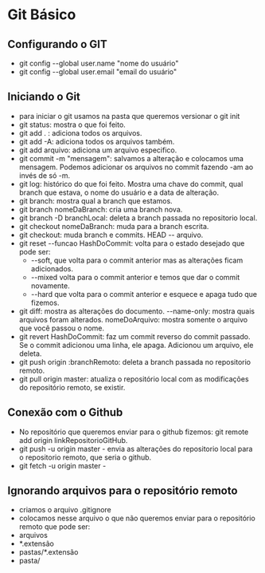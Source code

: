 # Git Básico

## Configurando o GIT
- git config --global user.name "nome do usuário"
- git config --global user.email "email do usuário"

## Iniciando o Git
- para iniciar o git usamos na pasta que queremos versionar o git init
- git status: mostra o que foi feito. 
- git add . : adiciona todos os arquivos.
- git add -A: adiciona todos os arquivos também.
- git add arquivo: adiciona um arquivo especifico.
- git commit -m "mensagem": salvamos a alteração e colocamos uma mensagem. Podemos adicionar os arquivos no commit fazendo -am ao invés de só -m.
- git log: histórico do que foi feito. Mostra uma chave do commit, qual branch que estava, o nome do usuário e a data de alteração.
- git branch: mostra qual a branch que estamos.
- git branch nomeDaBranch: cria uma branch nova.
- git branch -D branchLocal: deleta a branch passada no repositorio local.
- git checkout nomeDaBranch: muda para a branch escrita.
- git checkout: muda branch e commits. HEAD -- arquivo.
- git reset --funcao HashDoCommit: volta para o estado desejado que pode ser: 
  - --soft, que volta para o commit anterior mas as alterações ficam adicionados. 
  - --mixed volta para o commit anterior e temos que dar o commit novamente. 
  - --hard que volta para o commit anterior e esquece e apaga tudo que fizemos.
- git diff: mostra as alterações do documento. --name-only: mostra quais arquivos foram alterados. nomeDoArquivo: mostra somente o arquivo que você passou o nome.
- git revert HashDoCommit: faz um commit reverso do commit passado. Se o commit adicionou uma linha, ele apaga. Adicionou um arquivo, ele deleta.
- git push origin :branchRemoto: deleta a branch passada no repositorio remoto.
- git pull origin master: atualiza o repositório local com as modificações do repositório remoto, se existir.

## Conexão com o Github
- No repositório que queremos enviar para o github  fizemos: git remote add origin linkRepositorioGitHub. 
- git push -u origin master - envia as alterações do repositorio local para o repositorio remoto, que seria o github.
- git fetch -u origin master - 

## Ignorando arquivos para o repositório remoto
 - criamos o arquivo .gitignore
 - colocamos nesse arquivo o que não queremos enviar para o repositório remoto que pode ser:
  - arquivos
  - *.extensão
  - pastas/*.extensão
  - pasta/
